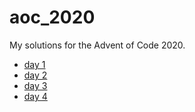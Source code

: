 # aoc_2020

My solutions for the Advent of Code 2020.

- [day 1](src/bin/day1.rs)
- [day 2](src/bin/day2.rs)
- [day 3](src/bin/day3.rs)
- [day 4](src/bin/day4.rs)
